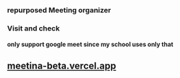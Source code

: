 

### repurposed Meeting organizer
### Visit and check 
#### only support google meet since my school uses only that

## [meetina-beta.vercel.app](https://meetina-beta.vercel.app)
